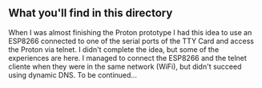 ## What you'll find in this directory ##
When I was almost finishing the Proton prototype I had this idea to use an ESP8266 connected to one of the serial ports of the TTY Card and access the Proton via telnet. I didn't complete the idea, but some of the experiences are here. I managed to connect the ESP8266 and the telnet cliente when they were in the same network (WiFi), but didn't succeed using dynamic DNS. To be continued...
